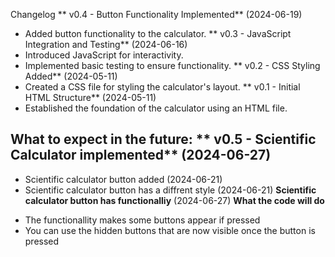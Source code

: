 Changelog
** v0.4 - Button Functionality Implemented** (2024-06-19)

* Added button functionality to the calculator.
** v0.3 - JavaScript Integration and Testing** (2024-06-16)
 * Introduced JavaScript for interactivity.
 * Implemented basic testing to ensure functionality.
** v0.2 - CSS Styling Added** (2024-05-11)
 * Created a CSS file for styling the calculator's layout.
** v0.1 - Initial HTML Structure** (2024-05-11)
 * Established the foundation of the calculator using an HTML file.

What to expect in the future:
** v0.5 - Scientific Calculator implemented** (2024-06-27)
- 
* Scientific calculator button added (2024-06-21)
* Scientific calculator button has a diffrent style (2024-06-21)
**Scientific calculator button has functionalliy** (2024-06-27)
 **What the code will do**
- The functionallity makes some buttons appear if pressed
- You can use the hidden buttons that are now visible once the button is pressed

